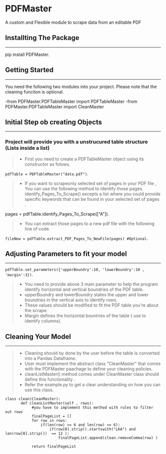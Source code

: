 # PDFMaster
A custom and Flexible module to scrape data from an editable PDF

## Installting The Package
--------------------
pip install PDFMaster.


## Getting Started
---------------------
You need the following two modules into your project. Please note that the cleaning funciton is optional.

-from PDFMaster.PDFTableMaster import PDFTableMaster
-from PDFMaster.PDFTableMaster import CleanMaster



## Initial Step ob creating Objects
---------------------
### Project will provide you with a unstrucured table structure (Lists inside a list)

> - First you need to create a PDFTableMaster object using its constructor as folows.

`pdfTable = PDFTableMaster("data.pdf")`.


> -  If you want to scrapeonly selected set of pages in your PDF file , You can use the following method to identify those pages.
    identify_Pages_To_Scrape() excepts a list where you could provide specific keywords that can be found in your selected set of pages .

pages = pdfTable.identify_Pages_To_Scrape(["A"]).


> -  You can extract those pages to a new pdf file with the following line of code.
    
`fileNew = pdfTable.extract_PDF_Pages_To_NewFile(pages) #Optional`.


## Adjusting Parameters to fit your model
---------------------
`pdfTable.set_parameters({'upperBoundry':10, 'lowerBoundry':10 , 'margin':3})`.

> - You need to provide above 3 main parameter to help the program identify horizontal and vertical boundries of the PDF table.
> - upperBoundry and lowerBoundry states the upper and lower boundries in the vertical axis to identify rows.
> - These values should be modified to fit the PDF table you're about the scrape.
> - Margin defines the horizontal bountries of the table ( use to identify columns).


## Cleaning Your Model
----------------------

> - Cleaning should by done by the user before the table is converted into a Pandas Dataframe.
> - User must implement the abstract class "CleanMaster" that comes with the PDFMaster paachage to define your cleaning policies.
> - cleanListMaster() method comes under CleanMaster class should define this functionality .
> - Refer the example.py to get a clear understanding on how you can use this class.

```
class clean(CleanMaster):
       def cleanListMaster(self , rows):
            #you have to implement this method with rules to filter out rows
            finalPageList = []
            for row in rows:
                if(len(row) >= 6 and len(row) <= 6):
                    if(row[0].strip().startswith("LKA") and len(row[0].strip())  == 12 ):
                        finalPageList.append(clean.removeComma(row) )   
        
            return finalPageList 
```
